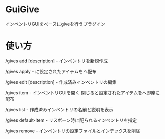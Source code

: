 # GuiGive
インベントリGUIをベースにgiveを行うプラグイン

# 使い方
/gives add <name> [description] - インベントリを新規作成
  
/gives apply <name> <player> - <name>に設定されたアイテムを<player>へ配布
  
/gives edit <name> [description] - 作成済みインベントリの編集
  
/gives item <player> - インベントリGUIを開く 閉じると設定されたアイテムを<player>へ即座に配布
  
/gives list - 作成済みインベントリの名前と説明を表示

/gives default-item <name> - リスポーン時に配られるインベントリを指定
  
/gives remove <name> - インベントリの設定ファイルとインデックスを削除

